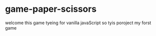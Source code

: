 ﻿# game-paper-scissors
welcome this game tyeing for vanilla javaScript
so tyis poroject my forst game 
